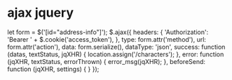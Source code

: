 # ajax jquery
let form = $('[id="address-info"]');
$.ajax({
	headers: {
		'Authorization': 'Bearer ' + $.cookie('access_token'),
	},
	type: form.attr('method'),
	url: form.attr('action'),
	data: form.serialize(),
	dataType: 'json',
	success: function (datas, textStatus, jqXHR) {
		location.assign('/characters');
	},
	error: function (jqXHR, textStatus, errorThrown) {
		error_msg(jqXHR);
	},
	beforeSend: function (jqXHR, settings) { }
});
